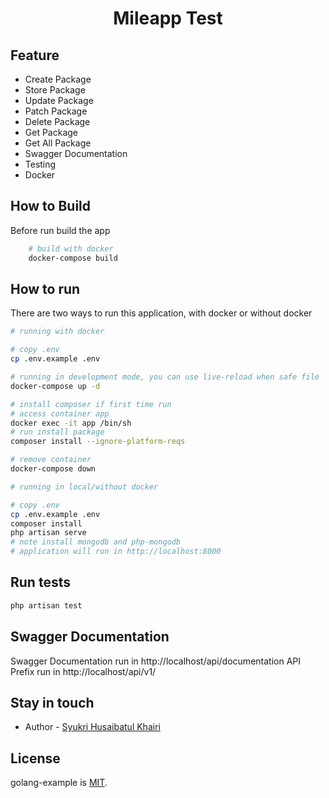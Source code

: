 <h1 align="center">Mileapp Test</h1>

## Feature

- Create Package 
- Store Package 
- Update Package 
- Patch Package 
- Delete Package 
- Get Package 
- Get All Package 
- Swagger Documentation  
- Testing  
- Docker  






## How to Build

Before run build the app

```bash
    # build with docker
    docker-compose build
```

## How to run

There are two ways to run this application, with docker or without docker

```bash
# running with docker

# copy .env
cp .env.example .env

# running in development mode, you can use live-reload when safe file
docker-compose up -d

# install composer if first time run
# access container app
docker exec -it app /bin/sh 
# run install package 
composer install --ignore-platform-reqs

# remove container
docker-compose down

```

```bash
# running in local/without docker

# copy .env
cp .env.example .env
composer install
php artisan serve
# note install mongodb and php-mongodb
# application will run in http://localhost:8000

```

## Run tests

```bash
php artisan test
```
## Swagger Documentation 

Swagger Documentation run in http://localhost/api/documentation
API Prefix run in http://localhost/api/v1/


## Stay in touch

* Author - [Syukri Husaibatul Khairi](https://www.linkedin.com/in/syukri-husaibatul-khairi-a6297314b/)

## License

golang-example is [MIT](LICENSE).
